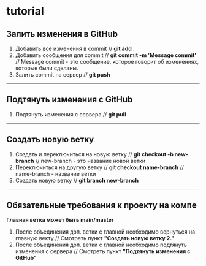 # tutorial

## Залить изменения в GitHub
1. Добавить все изменения в commit // <strong>git add .</strong>
2. Добавить сообщения для commit // <strong>git commit -m 'Message commit'</strong> // Message commit - это сообщение, которое говорит об изменениях, которые были сделаны. 
3. Залить commit на сервер // <strong>git push</strong>

---

## Подтянуть изменения с GitHub
1. Подтянуть изменения с сервера // <strong>git pull</strong>

---

## Создать новую ветку
1. Создать и переключиться на новую ветку // <strong>git checkout -b new-branch</strong> // new-branch - это название новой ветки
2. Переключиться на другую ветку // <strong>git checkout name-branch</strong> // name-branch - название ветки
3. Создать новую ветку  // <strong>git branch new-branch </strong>

---

## Обязательные требования к проекту на компе
<strong>Главная ветка может быть main/master</strong>

1. После объединения доп. ветки с главной необходимо вернуться на главную векту // Смотреть пункт <strong>"Создать новую ветку 2."</strong>
2. После объединения доп. ветки с главной необходимо подтянуть изменения с сервера // Смотреть пункт <strong>"Подтянуть изменения с GitHub"</strong>